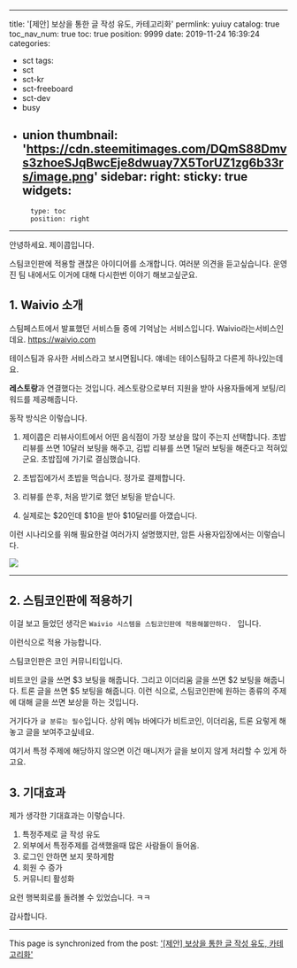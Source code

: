 
---
title: '[제안] 보상을 통한 글 작성 유도, 카테고리화'
permlink: yuiuy
catalog: true
toc_nav_num: true
toc: true
position: 9999
date: 2019-11-24 16:39:24
categories:
- sct
tags:
- sct
- sct-kr
- sct-freeboard
- sct-dev
- busy
- union
thumbnail: 'https://cdn.steemitimages.com/DQmS88Dmvs3zhoeSJqBwcEje8dwuay7X5TorUZ1zg6b33rs/image.png'
sidebar:
    right:
        sticky: true
widgets:
    -
        type: toc
        position: right
---


안녕하세요. 제이콥입니다.

스팀코인판에 적용할 괜찮은 아이디어를 소개합니다. 여러분 의견을 듣고싶습니다.  운영진 팀 내에서도 이거에 대해 다시한번 이야기 해보고싶군요.

## 1. Waivio 소개

스팀페스트에서 발표했던 서비스들 중에 기억남는 서비스입니다. Waivio라는서비스인데요. 
https://waivio.com

테이스팀과 유사한 서비스라고 보시면됩니다. 얘네는 테이스팀하고 다른게 하나있는데요.

**레스토랑**과 연결했다는 것입니다. 레스토랑으로부터 지원을 받아 사용자들에게 보팅/리워드를 제공해줍니다.

동작 방식은 이렇습니다.

1. 제이콥은 리뷰사이트에서 어떤 음식점이 가장 보상을 많이 주는지 선택합니다. 초밥 리뷰를 쓰면 10달러 보팅을 해주고, 김밥 리뷰를 쓰면 1달러 보팅을 해준다고 적혀있군요. 초밥집에 가기로 결심했습니다.

2. 초밥집에가서 초밥을 먹습니다. 정가로 결제합니다.

3. 리뷰를 쓴후, 처음 받기로 했던 보팅을 받습니다.

4. 실제로는 $20인데 $10을 받아 $10달러를 아꼈습니다.

이런 시나리오를 위해 필요한걸 여러가지 설명했지만, 암튼 사용자입장에서는 이렇습니다.


![](https://cdn.steemitimages.com/DQmS88Dmvs3zhoeSJqBwcEje8dwuay7X5TorUZ1zg6b33rs/image.png)

----

## 2. 스팀코인판에 적용하기

이걸 보고 들었던 생각은 `Waivio 시스템을 스팀코인판에 적용해볼만하다. ` 입니다. 

이런식으로 적용 가능합니다.

스팀코인판은 코인 커뮤니티입니다. 

비트코인 글을 쓰면 $3 보팅을 해줍니다. 그리고 이더리움 글을 쓰면 $2 보팅을 해줍니다. 트론 글을 쓰면 $5 보팅을 해줍니다. 이런 식으로, 스팀코인판에 원하는 종류의 주제에 대해 글을 쓰면 보상을 하는 것입니다. 

거기다가 `글 분류는 필수`입니다. 상위 메뉴 바에다가 비트코인, 이더리움, 트론 요렇게 해놓고 글을 보여주고싶네요. 

여기서 특정 주제에 해당하지 않으면 이건 매니저가 글을 보이지 않게 처리할 수 있게 하고요.



## 3. 기대효과

제가 생각한 기대효과는 이렇습니다.

1. 특정주제로 글 작성 유도
2. 외부에서 특정주제를 검색했을때 많은 사람들이 들어옴.
3. 로그인 안하면 보지 못하게함
4. 회원 수 증가
5. 커뮤니티 활성화

요런 행복회로를 돌려볼 수 있었습니다. ㅋㅋ

감사합니다.

- - -

This page is synchronized from the post: ['[제안] 보상을 통한 글 작성 유도, 카테고리화'](https://steemit.com/@jacobyu/yuiuy)
